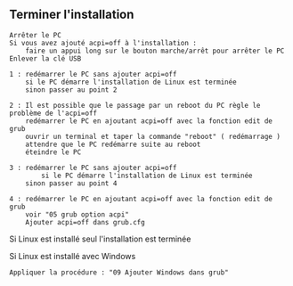 ## Terminer l'installation

 	Arrêter le PC
	Si vous avez ajouté acpi=off à l'installation :
		faire un appui long sur le bouton marche/arrêt pour arrêter le PC
	Enlever la clé USB
	
	1 : redémarrer le PC sans ajouter acpi=off
	    si le PC démarre l'installation de Linux est terminée
	    sinon passer au point 2
	
	2 : Il est possible que le passage par un reboot du PC règle le problème de l'acpi=off
  	    redémarrer le PC en ajoutant acpi=off avec la fonction edit de grub
	    ouvrir un terminal et taper la commande "reboot" ( redémarrage )
	    attendre que le PC redémarre suite au reboot
	    éteindre le PC	

	3 : redémarrer le PC sans ajouter acpi=off
    	    si le PC démarre l'installation de Linux est terminée
	    sinon passer au point 4

	4 : redémarrer le PC en ajoutant acpi=off avec la fonction edit de grub
	    voir "05 grub option acpi"
	    Ajouter acpi=off dans grub.cfg    

Si Linux est installé seul l'installation est terminée

Si Linux est installé avec Windows

	Appliquer la procédure : "09 Ajouter Windows dans grub"
